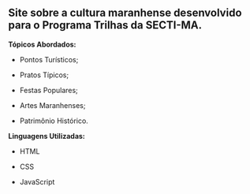 Site sobre a cultura maranhense desenvolvido para o Programa Trilhas da SECTI-MA.
---

**Tópicos Abordados:**

	
* Pontos Turísticos;

* Pratos Típicos;

* Festas Populares;

* Artes Maranhenses;

* Patrimônio Histórico.

**Linguagens Utilizadas:**

* HTML

* CSS

* JavaScript

